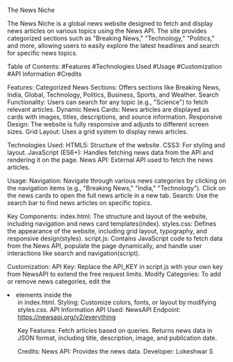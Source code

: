 The News Niche

The News Niche is a global news website designed to fetch and display news articles on various topics using the News API. The site provides categorized sections such as "Breaking News," "Technology," "Politics," and more, allowing users to easily explore the latest headlines and search for specific news topics.

Table of Contents:
#Features
#Technologies Used
#Usage
#Customization
#API Information
#Credits

Features:
Categorized News Sections: Offers sections like Breaking News, India, Global, Technology, Politics, Business, Sports, and Weather.
Search Functionality: Users can search for any topic (e.g., "Science") to fetch relevant articles.
Dynamic News Cards: News articles are displayed as cards with images, titles, descriptions, and source information.
Responsive Design: The website is fully responsive and adjusts to different screen sizes.
Grid Layout: Uses a grid system to display news articles.

Technologies Used:
HTML5: Structure of the website.
CSS3: For styling and layout.
JavaScript (ES6+): Handles fetching news data from the API and rendering it on the page.
News API: External API used to fetch the news articles.

Usage:
Navigation: Navigate through various news categories by clicking on the navigation items (e.g., "Breaking News," "India," "Technology").
Click on the news cards to open the full news article in a new tab.
Search: Use the search bar to find news articles on specific topics.

Key Components:
index.html: The structure and layout of the website, including navigation and news card templates​(index).
styles.css: Defines the appearance of the website, including grid layout, typography, and responsive design​(styles).
script.js: Contains JavaScript code to fetch data from the News API, populate the page dynamically, and handle user interactions like search and navigation​(script).

Customization:
API Key: Replace the API_KEY in script.js with your own key from NewsAPI to extend the free request limits.
Modify Categories: To add or remove news categories, edit the <li> elements inside the <ul> in index.html.
Styling: Customize colors, fonts, or layout by modifying styles.css.
API Information
API Used: NewsAPI
Endpoint: https://newsapi.org/v2/everything

Key Features:
Fetch articles based on queries.
Returns news data in JSON format, including title, description, image, and publication date.

Credits:
News API: Provides the news data.
Developer: Lokeshwar S
